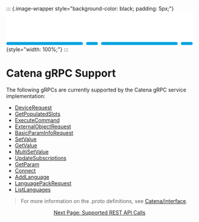 ::: {.image-wrapper style="background-color: black; padding: 5px;"}
![Catena Logo](images/Catena%20Logo_PMS2191%20&%20White.png){style="width: 100%;"}
:::

# Catena gRPC Support
The following gRPCs are currently supported by the Catena gRPC service implementation:

- [DeviceRequest](gRPC/DeviceRequest.html)
- [GetPopulatedSlots](gRPC/GetPopulatedSlots.html)
- [ExecuteCommand](gRPC/ExecuteCommand.html)
- [ExternalObjectRequest](gRPC/ExternalObjectRequest.html)
- [BasicParamInfoRequest](gRPC/BasicParamInfoRequest.html)
- [SetValue](gRPC/SetValue.html)
- [GetValue](gRPC/GetValue.html)
- [MultiSetValue](gRPC/MultiSetValue.html)
- [UpdateSubscriptions](gRPC/UpdateSubscriptions.html)
- [GetParam](gRPC/GetParam.html)
- [Connect](gRPC/Connect.html)
- [AddLanguage](gRPC/AddLanguage.html)
- [LanguagePackRequest](gRPC/LanguagePackRequest.html)
- [ListLanguages](gRPC/ListLanguages.html)

> For more information on the .proto definitions, see [Catena/interface](https://github.com/rossvideo/Catena/tree/main/interface).

<div style="text-align: center">

[Next Page: Supported REST API Calls](index.html)

</div>